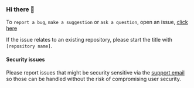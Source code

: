 ### Hi there 👋

To `report a bug`, `make a suggestion` or `ask a question`, open an issue, [click here](https://github.com/igorlogius/igorlogius/issues/new/choose)

If the issue relates to an existing repository, please start the title with `[repository name]`.

#### Security issues

Please report issues that might be security sensitive via the [support email](mailto:w7d7289je@mozmail.com) so those can be handled without the risk of compromising user security.

<!--
**igorlogius/igorlogius** is a ✨ _special_ ✨ repository because its `README.md` (this file) appears on your GitHub profile.

Here are some ideas to get you started:

- 🔭 I’m currently working on ...
- 🌱 I’m currently learning ...
- 👯 I’m looking to collaborate on ...
- 🤔 I’m looking for help with ...
- 💬 Ask me about ...
- 📫 How to reach me: ...
- 😄 Pronouns: ...
- ⚡ Fun fact: ...
-->
